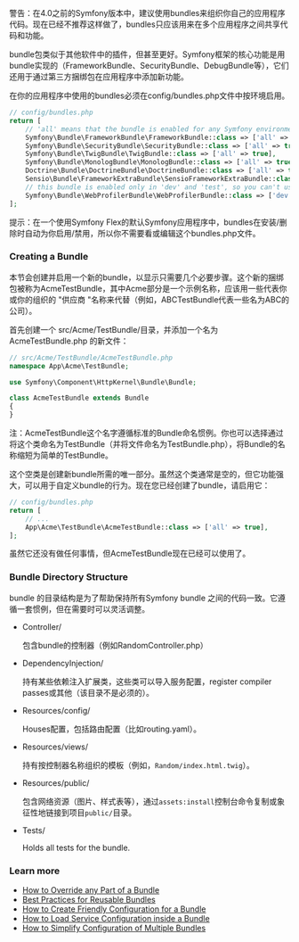 警告：在4.0之前的Symfony版本中，建议使用bundles来组织你自己的应用程序代码。现在已经不推荐这样做了，bundles只应该用来在多个应用程序之间共享代码和功能。

bundle包类似于其他软件中的插件，但甚至更好。Symfony框架的核心功能是用bundle实现的（FrameworkBundle、SecurityBundle、DebugBundle等），它们还用于通过第三方捆绑包在应用程序中添加新功能。

在你的应用程序中使用的bundles必须在config/bundles.php文件中按环境启用。

```php
// config/bundles.php
return [
    // 'all' means that the bundle is enabled for any Symfony environment
    Symfony\Bundle\FrameworkBundle\FrameworkBundle::class => ['all' => true],
    Symfony\Bundle\SecurityBundle\SecurityBundle::class => ['all' => true],
    Symfony\Bundle\TwigBundle\TwigBundle::class => ['all' => true],
    Symfony\Bundle\MonologBundle\MonologBundle::class => ['all' => true],
    Doctrine\Bundle\DoctrineBundle\DoctrineBundle::class => ['all' => true],
    Sensio\Bundle\FrameworkExtraBundle\SensioFrameworkExtraBundle::class => ['all' => true],
    // this bundle is enabled only in 'dev' and 'test', so you can't use it in 'prod'
    Symfony\Bundle\WebProfilerBundle\WebProfilerBundle::class => ['dev' => true, 'test' => true],
];
```

提示：在一个使用Symfony Flex的默认Symfony应用程序中，bundles在安装/删除时自动为你启用/禁用，所以你不需要看或编辑这个bundles.php文件。



### Creating a Bundle

本节会创建并启用一个新的bundle，以显示只需要几个必要步骤。这个新的捆绑包被称为AcmeTestBundle，其中Acme部分是一个示例名称，应该用一些代表你或你的组织的 "供应商 "名称来代替（例如，ABCTestBundle代表一些名为ABC的公司）。

首先创建一个 src/Acme/TestBundle/目录，并添加一个名为 AcmeTestBundle.php 的新文件：

```php
// src/Acme/TestBundle/AcmeTestBundle.php
namespace App\Acme\TestBundle;

use Symfony\Component\HttpKernel\Bundle\Bundle;

class AcmeTestBundle extends Bundle
{
}
```

注：AcmeTestBundle这个名字遵循标准的Bundle命名惯例。你也可以选择通过将这个类命名为TestBundle（并将文件命名为TestBundle.php），将Bundle的名称缩短为简单的TestBundle。

这个空类是创建新bundle所需的唯一部分。虽然这个类通常是空的，但它功能强大，可以用于自定义bundle的行为。现在您已经创建了bundle，请启用它：

```php
// config/bundles.php
return [
    // ...
    App\Acme\TestBundle\AcmeTestBundle::class => ['all' => true],
];
```

虽然它还没有做任何事情，但AcmeTestBundle现在已经可以使用了。





### Bundle Directory Structure

bundle 的目录结构是为了帮助保持所有Symfony bundle 之间的代码一致。它遵循一套惯例，但在需要时可以灵活调整。

- Controller/

  包含bundle的控制器（例如RandomController.php）

- DependencyInjection/

  持有某些依赖注入扩展类，这些类可以导入服务配置，register compiler passes或其他（该目录不是必须的）。

- Resources/config/

  Houses配置，包括路由配置（比如routing.yaml）。

- Resources/views/

  持有按控制器名称组织的模板（例如，`Random/index.html.twig`）。

- Resources/public/

  包含网络资源（图片、样式表等），通过`assets:install`控制台命令复制或象征性地链接到项目`public/`目录。

- Tests/

  Holds all tests for the bundle.



### Learn more

- [How to Override any Part of a Bundle](https://symfony.com/doc/5.4/bundles/override.html)
- [Best Practices for Reusable Bundles](https://symfony.com/doc/5.4/bundles/best_practices.html)
- [How to Create Friendly Configuration for a Bundle](https://symfony.com/doc/5.4/bundles/configuration.html)
- [How to Load Service Configuration inside a Bundle](https://symfony.com/doc/5.4/bundles/extension.html)
- [How to Simplify Configuration of Multiple Bundles](https://symfony.com/doc/5.4/bundles/prepend_extension.html)



